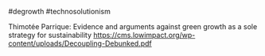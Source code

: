 #degrowth #technosolutionism

Thimotée Parrique: Evidence and arguments
against green growth as a
sole strategy for sustainability
https://cms.lowimpact.org/wp-content/uploads/Decoupling-Debunked.pdf 